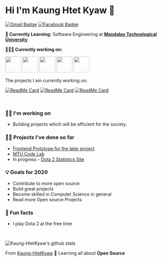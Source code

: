 # Hi I'm Kaung Htet Kyaw 👋

[![Gmail Badge](https://img.shields.io/badge/-kaunghtetkyaw-c14438?style=flat&logo=Gmail&logoColor=white&link=mailto:kaunghtetkyaw02749@gmail.com)](mailto:kaunghtetkyaw02749@gmail.com)
[![Facebook Badge](https://img.shields.io/badge/-kaunghtetkyaw-%231877F2.svg?&style=flat-square&logo=facebook&logoColor=white&link=https://web.facebook.com/lulinoppakyaw.jgyi)](https://web.facebook.com/lulinoppakyaw.jgyi)


**💼 Currently Learning:** Software Engineering at <a href="https://www.mtu.edu.mm/" target="_blank"><b>Mandalay Technological University</b></a>

**👨🏻‍💻 Currently working on:** 

<code><a href="https://www.javascript.com/" target="_blank"><img height="50" src="https://upload.wikimedia.org/wikipedia/commons/thumb/9/99/Unofficial_JavaScript_logo_2.svg/1200px-Unofficial_JavaScript_logo_2.svg.png"></a></code>
<code><a href="https://vuejs.org/" target="_blank"><img height="50" src="https://vuejs.org/images/logo.png"></a></code>
<code><a href="https://reactjs.org/" target="_blank"><img height="50" src="https://upload.wikimedia.org/wikipedia/commons/a/a7/React-icon.svg"></a></code>
<code><a href="https://nodejs.org/" target="_blank"><img height="50" src="https://upload.wikimedia.org/wikipedia/commons/d/d9/Node.js_logo.svg"></a></code>
<code><a href="https://expressjs.com/" target="_blank"><img height="50" src="https://expressjs.com/images/express-facebook-share.png"></a></code>



<div><p>The projects I am currently working on: </p></div>

[![ReadMe Card](https://github-readme-stats.vercel.app/api/pin/?username=Kaung-HtetKyaw&repo=MTU-Code-Lab)](https://github.com/Kaung-HtetKyaw/MTU-Code-Lab)
[![ReadMe Card](https://github-readme-stats.vercel.app/api/pin/?username=Kaung-HtetKyaw&repo=Techies-proto)](https://github.com/Kaung-HtetKyaw/Techies-proto)
[![ReadMe Card](https://github-readme-stats.vercel.app/api/pin/?username=Kaung-HtetKyaw&repo=MayHem)](https://github.com/Kaung-HtetKyaw/MayHem)

<br />

### 👩‍💻 I'm working on
- Building projects which will be efficient for the society. 

### 👩‍💻 Projects I've done so far
- [Frontend Prototype for the later project](https://mayhemd2-c8045.web.app/)
- [MTU Code Lab](https://mtucodelab.netlify.app/)
- In progress - [Dota 2 Statistics Site](https://mayhemd2.netlify.app/) 

### 💡 Goals for 2020
- Contribute to more open source
- Build great projects 
- Become skilled in Computer Science in general
- Read more Open source Projects

### 🌴 Fun facts
- I play Dota 2 at the free time

<br/>

![Kaung-HtetKyaw's github stats](https://github-readme-stats.vercel.app/api?username=Kaung-HtetKyaw&show_icons=true&line_height=30)


From [Kaung-HtetKyaw](https://github.com/Kaung-HtetKyaw)
🌱 Learning all about **Open Source**

